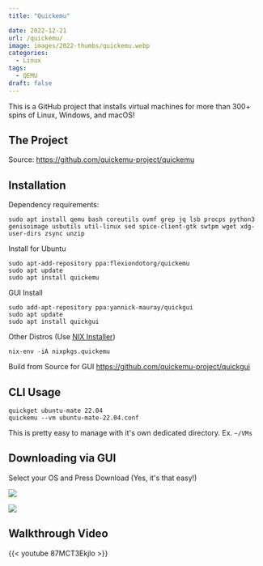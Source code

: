 ```yaml
---
title: "Quickemu"

date: 2022-12-21
url: /quickemu/
image: images/2022-thumbs/quickemu.webp
categories:
  - Linux
tags:
  - QEMU
draft: false
---
```

This is a GitHub project that installs virtual machines for more than 300+ spins of Linux, Windows, and macOS!
<!--more-->

## The Project

Source: <https://github.com/quickemu-project/quickemu>

## Installation

Dependency requirements:

```
sudo apt install qemu bash coreutils ovmf grep jq lsb procps python3 genisoimage usbutils util-linux sed spice-client-gtk swtpm wget xdg-user-dirs zsync unzip
```

Install for Ubuntu 

```
sudo apt-add-repository ppa:flexiondotorg/quickemu
sudo apt update
sudo apt install quickemu
```

GUI Install

```
sudo add-apt-repository ppa:yannick-mauray/quickgui
sudo apt update
sudo apt install quickgui
```

Other Distros (Use [NIX Installer](https://christitus.com/nix-package-manager/))

```
nix-env -iA nixpkgs.quickemu
```

Build from Source for GUI <https://github.com/quickemu-project/quickgui>

## CLI Usage 

```
quickget ubuntu-mate 22.04
quickemu --vm ubuntu-mate-22.04.conf
```

This is pretty easy to manage with it's own dedicated directory. Ex. `~/VMs`

## Downloading via GUI

Select your OS and Press Download (Yes, it's that easy!)

![](/images/2022/quickemu/quickgui.webp)

![](/images/2022/quickemu/kubuntu-download.webp)


## Walkthrough Video

{{< youtube 87MCT3Ekjlo >}}
